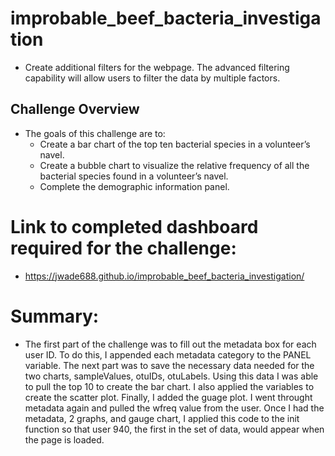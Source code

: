 # improbable_beef_bacteria_investigation
- Create additional filters for the webpage. The advanced filtering capability will allow users to filter the data by multiple factors.

## Challenge Overview
- The goals of this challenge are to:
    - Create a bar chart of the top ten bacterial species in a volunteer’s navel. 
    - Create a bubble chart to visualize the relative frequency of all the bacterial species found in a volunteer’s navel.
    - Complete the demographic information panel.

# Link to completed dashboard required for the challenge:
- https://jwade688.github.io/improbable_beef_bacteria_investigation/

# Summary:
- The first part of the challenge was to fill out the metadata box for each user ID. To do this, I appended each metadata category to the PANEL variable. The next part was to save the necessary data needed for the two charts, sampleValues, otuIDs, otuLabels. Using this data I was able to pull the top 10 to create the bar chart. I also applied the variables to create the scatter plot. Finally, I added the guage plot. I went throught metadata again and pulled the wfreq value from the user. Once I had the metadata, 2 graphs, and gauge chart, I applied this code to the init function so that user 940, the first in the set of data, would appear when the page is loaded. 